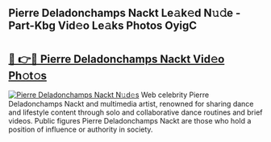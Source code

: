 ## Pierre Deladonchamps Nackt Le𝚊k𝚎d N𝚞𝚍e - Part-Kbg Vid𝚎o Le𝚊ks Photos OyigC

# <h2><a href="http://fb8hbk4.evod.top/?m=Pierre+Deladonchamps+Nackt">🔗 👉🔴 Pierre Deladonchamps Nackt Vid𝚎o Ph𝚘t𝚘s</a></h2>

[![Pierre Deladonchamps Nackt N𝚞d𝚎s](https://i.imgur.com/8V9OHl7.gif)](http://fb8hbk4.evod.top/?m=Pierre+Deladonchamps+Nackt)
Web celebrity Pierre Deladonchamps Nackt and multimedia artist, renowned for sharing dance and lifestyle content through solo and collaborative dance routines and brief videos. Public figures Pierre Deladonchamps Nackt are those who hold a position of influence or authority in society. 
